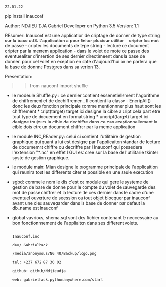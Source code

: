 
                                                                                                                        22.01.22
                                                                
pip install inauconf

Author: NDJIEU'DJA Gabriel
Develloper en Python 3.5
Version: 1.1


REsumer:
    Inauconf est une application de criptage de donner de type string sur la base utf8. L'application a pour finiter plusieur utiliter:
        - cripter les mot de passe 
        - cripter les documents de type string 
        - lecture de document cripter par la memem application
        - dans le volet de mote de passe des eventuealiter d'insertion de ses dernier directimeent dans la base de donner. pour cel volet en 
    exeption en date d'aujourd'hui on ne parlera que la base de donnne Postgres dans sa verion 13.


Presentation:

>>from inauconf import shuffle

* le modeule Shuffle.py :
    ce dernier contient essenetiellement l'agorithme de chiffrement et de dechiffrement. Il contient la classe 
        - EncripAll() 
    donc les deux fonction principale comme mentionnner plus haut sont les chiffrement 
            * cript(target)
                target ici designe la cibre a cript cela part etre tout type de docuement en format string
            * uncript(target)
                target ici designe toujours la cible de dechiffre dans ce cas exeptionnellement la cible dois
                etre un document chiffrer par la meme application 


* le module INC_REader.py:
    celui ci contient l'utilitaire de gestion graphique qui quant a lui est designe par l'applicaiton standar de lecture de documemnt 
    chiffre ou decriffre par l Inauconf qui possedera l'extension "*.inc"
    en effet l GUI est cree sur la base de l'utilitarie tkinter syste de gestion graphique.

* le module main:
    Mian designe le programme principale de l'applicaition qui reunira tout les differents citer et possible en une seule execution

* sgbd:
    comme le nom le dis c'est ce module qui gere le systeme de gestion de base de donne pour le compte du volet de sauvegarde 
    des mot de passe chiffrer et la lecture de ces dernier dans le cadre d'une eventuel ouverture de seession ou tout objet blocquer par inauconf ayant une cles sauvegarder dans la base de donner 
    par defaut la db_name est Inauconf

* global vavrious, shema.sql sont des fichier contenant le neccessaire au bon fonctionnnement de l'appliaiton dans ses different volets.

                                                                                                        
                                                                                                        
                                                                                                        
                                                                                                        Inauconf.inc
                                                                                                        dev/ Gabrielhack
                                                                                                        /media/anonymous/NG 40/Backup/logo.png
                                                                                                        tel: +237 672 87 30 02
                                                                                                        github: github/Ndjieudja
                                                                                                        web: gabrielhack.pythonanywhere.com/start


